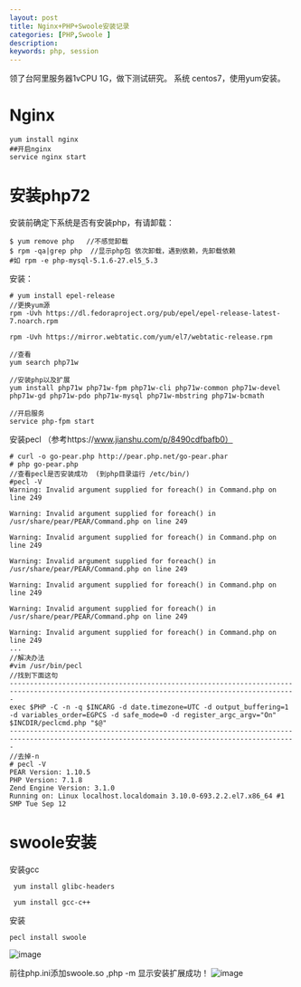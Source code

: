 ```yaml
---
layout: post
title: Nginx+PHP+Swoole安装记录
categories: [PHP,Swoole ]
description:
keywords: php, session
---
```

领了台阿里服务器1vCPU 1G，做下测试研究。
系统 centos7，使用yum安装。
# Nginx
```
yum install nginx
##开启nginx
service nginx start
```

# 安装php72
安装前确定下系统是否有安装php，有请卸载：
```
$ yum remove php   //不感觉卸载
$ rpm -qa|grep php  //显示php包 依次卸载，遇到依赖，先卸载依赖
#如 rpm -e php-mysql-5.1.6-27.el5_5.3
```
安装：
```
# yum install epel-release
//更换yum源
rpm -Uvh https://dl.fedoraproject.org/pub/epel/epel-release-latest-7.noarch.rpm

rpm -Uvh https://mirror.webtatic.com/yum/el7/webtatic-release.rpm

//查看
yum search php71w

//安装php以及扩展
yum install php71w php71w-fpm php71w-cli php71w-common php71w-devel php71w-gd php71w-pdo php71w-mysql php71w-mbstring php71w-bcmath

//开启服务
service php-fpm start
```

安装pecl （参考https://www.jianshu.com/p/8490cdfbafb0）
```
# curl -o go-pear.php http://pear.php.net/go-pear.phar
# php go-pear.php
//查看pecl是否安装成功  (到php目录运行 /etc/bin/)
#pecl -V
Warning: Invalid argument supplied for foreach() in Command.php on line 249

Warning: Invalid argument supplied for foreach() in /usr/share/pear/PEAR/Command.php on line 249

Warning: Invalid argument supplied for foreach() in Command.php on line 249

Warning: Invalid argument supplied for foreach() in /usr/share/pear/PEAR/Command.php on line 249

Warning: Invalid argument supplied for foreach() in Command.php on line 249

Warning: Invalid argument supplied for foreach() in /usr/share/pear/PEAR/Command.php on line 249

Warning: Invalid argument supplied for foreach() in Command.php on line 249
...
//解决办法
#vim /usr/bin/pecl
//找到下面这句
---------------------------------------------------------------------------------------------------------------------------------------------
exec $PHP -C -n -q $INCARG -d date.timezone=UTC -d output_buffering=1 -d variables_order=EGPCS -d safe_mode=0 -d register_argc_argv="On" $INCDIR/peclcmd.php "$@"
---------------------------------------------------------------------------------------------------------------------------------------------
//去掉-n
# pecl -V
PEAR Version: 1.10.5
PHP Version: 7.1.8
Zend Engine Version: 3.1.0
Running on: Linux localhost.localdomain 3.10.0-693.2.2.el7.x86_64 #1 SMP Tue Sep 12
```

# swoole安装
安装gcc
```
 yum install glibc-headers

 yum install gcc-c++
```
安装
```
pecl install swoole
```
![image](https://note.youdao.com/yws/res/41627/WEBRESOURCE2be1e463266f78e2860c45b635fb9d0d)


前往php.ini添加swoole.so ,php -m 显示安装扩展成功！
![image](https://note.youdao.com/yws/res/41632/WEBRESOURCE493f459d63cc94d47f967b1556fadc60)
